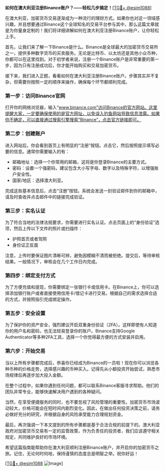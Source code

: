 **如何在澳大利亚注册Binance账户？——轻松几步搞定！**[[TG💪+ @esim1088](https://t.me/s/esim1088)]

在澳大利亚，加密货币交易逐渐成为一种流行的理财方式。如果你也对这一领域感兴趣，并且想要通过Binance这个全球知名的交易平台参与其中，那么这篇文章就是为你量身定制的！我们将详细讲解如何在澳大利亚注册Binance账户，让你轻松上手。

首先，让我们来了解一下Binance是什么。Binance是全球最大的加密货币交易所之一，提供多种数字货币的买卖服务。无论是比特币、以太坊还是其他小众币种，你都可以在这里找到。对于初学者来说，注册一个Binance账户是非常重要的第一步，因为只有注册成功后，你才能开始购买和交易加密货币。

接下来，我们进入正题，看看如何在澳大利亚注册Binance账户。步骤其实并不复杂，但需要你按照一定的顺序来操作，确保每个环节都顺利完成。

### 第一步：访问Binance官网

打开你的网络浏览器，输入“www.binance.com”访问Binance的官方网站。这里提醒大家，一定要确保使用的是官方网址，以免误入钓鱼网站导致信息泄露。如果你不确定，可以直接通过搜索引擎搜索“Binance”，点击官方链接即可。

### 第二步：创建账户

进入网站后，你会看到首页上有明显的“注册”按钮。点击它，然后按照提示填写必要的信息。通常你需要输入的有：

- 邮箱地址：选择一个你常用的邮箱，这将是你登录Binance的主要方式。
- 密码：设置一个强密码，建议包含大小写字母、数字以及特殊字符，以增强账户安全性。
- 国家/地区：选择澳大利亚。

完成这些基本信息后，点击“注册”按钮。系统会发送一封验证邮件到你的邮箱中，请及时查收并点击邮件中的链接完成验证。

### 第三步：实名认证

为了符合当地的法律法规要求，你需要进行实名认证。点击页面上的“身份验证”选项，然后上传以下文件的照片或扫描件：

- 护照首页或者驾照
- 身份证正反面

注意，上传时要保证图片清晰可辨，避免因模糊不清而被拒绝。提交后，等待审核结果。一般情况下，审核会在几个工作日内完成。

### 第四步：绑定支付方式

为了方便充值和提现，你需要绑定一张银行卡或信用卡。在Binance上，你可以选择添加银行账户或者直接使用信用卡/借记卡进行交易。根据自己的需求选择合适的方式，并按照指引完成绑定操作。

### 第五步：安全设置

为了保护你的资产安全，强烈建议开启双重身份验证（2FA）。这样即使有人知道你的用户名和密码，也无法轻易登录你的账户。Binance支持Google Authenticator等多种2FA工具，选择一个你觉得最方便的方式安装并启用。

### 第六步：开始交易

当以上所有步骤都完成后，恭喜你已经成为Binance的一员啦！现在你可以浏览各种币种的价格走势，选择感兴趣的币种买入。记得先从小额投资开始尝试，熟悉市场规律后再逐步加大投入金额。

在整个过程中，如果你遇到任何问题，都可以联系Binance客服寻求帮助。他们的团队非常专业，能够快速解决用户遇到的各种疑问。

当然，在享受便捷服务的同时，也不要忽视了风险管理的重要性。加密货币市场波动较大，价格可能会在短时间内剧烈变化。因此，在做出任何投资决策之前，请务必做好充分的研究，并根据自身的风险承受能力合理规划资金。

最后，再次强调一下本文提到的所有步骤都是基于合法合规的前提下的。澳大利亚政府对加密货币交易有一定的监管政策，作为负责任的投资者，我们应该遵守相关规定，共同维护良好的市场环境。

希望这篇指南能帮助你在澳大利亚顺利注册Binance账户，并开启你的加密货币之旅。记住，无论何时何地，保持谨慎的态度总是明智之举。祝你好运！

[[TG💪+ @esim1088](https://t.me/s/esim1088) ![Image](https://i.postimg.cc/4NQfJmqS/Snipaste-2025-05-13-00-14-12.png)]